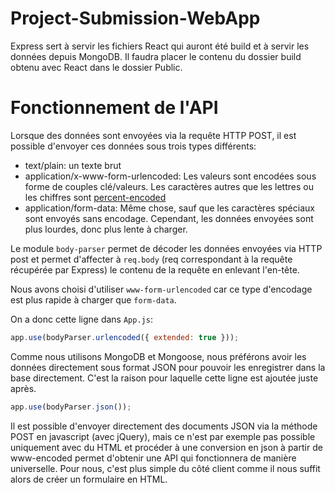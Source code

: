 # Project-Submission-WebApp

Express sert à servir les fichiers React qui auront été build et à servir les données depuis MongoDB.
Il faudra placer le contenu du dossier build obtenu avec React dans le dossier Public.

# Fonctionnement de l'API

Lorsque des données sont envoyées via la requête HTTP POST, il est possible d'envoyer ces données sous trois types différents:
* text/plain: un texte brut
* application/x-www-form-urlencoded: Les valeurs sont encodées sous forme de couples clé/valeurs. Les caractères autres que les lettres ou les chiffres sont [percent-encoded](https://developer.mozilla.org/fr/docs/Glossaire/percent-encoding)
* application/form-data: Même chose, sauf que les caractères spéciaux sont envoyés sans encodage. Cependant, les données envoyées sont plus lourdes, donc plus lente à charger.

Le module `body-parser` permet de décoder les données envoyées via HTTP post et permet d'affecter à `req.body` (req correspondant à la requête récupérée par Express) le contenu de la requête en enlevant l'en-tête.

Nous avons choisi d'utiliser `www-form-urlencoded` car ce type d'encodage est plus rapide à charger que `form-data`.

On a donc cette ligne dans `App.js`:

```javascript
app.use(bodyParser.urlencoded({ extended: true }));
```

Comme nous utilisons MongoDB et Mongoose, nous préférons avoir les données directement sous format JSON pour pouvoir les enregistrer dans la base directement. C'est la raison pour laquelle cette ligne est ajoutée juste après.

```javascript
app.use(bodyParser.json());
```

Il est possible d'envoyer directement des documents JSON via la méthode POST en javascript (avec jQuery), mais ce n'est par exemple pas possible uniquement avec du HTML et procéder à une conversion en json à partir de www-encoded permet d'obtenir une API qui fonctionnera de manière universelle.
Pour nous, c'est plus simple du côté client comme il nous suffit alors de créer un formulaire en HTML.
